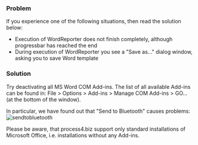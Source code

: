 ### Problem

If you experience one of the following situations, then read the solution below: 


- Execution of WordReporter does not finish completely, although progressbar has reached the end
- During execution of WordReporter you see a "Save as..." dialog window, asking you to save Word template

### Solution

Try deactivating all MS Word COM Add-ins. The list of all available Add-ins can be found in: File > Options > Add-ins > Manage COM Add-ins > GO... (at the bottom of the window).

In particular, we have found out that "Send to Bluetooth" causes problems:
![sendtobluetooth](//images.ctfassets.net/utx1h0gfm1om/4xFGZoAzFZKxw4tvNw1Ifx/aed6fd344af1e2730e42a5781eeee22b/sendtobluetooth.png)

Please be aware, that process4.biz support only standard installations of Microsoft Office, i.e. installations without any Add-ins. 